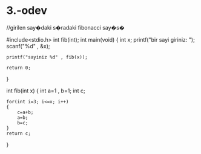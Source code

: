 # 3.-odev

//girilen say�daki s�radaki fibonacci say�s�

#include<stdio.h>
int fib(int);
int main(void)
{
	int x;
	printf("bir sayi giriniz: ");
	scanf("%d" , &x);
	
	printf("sayiniz %d" , fib(x));
	
	return 0;
}

int fib(int x)
{
	int a=1 , b=1;
	int c;
	
	for(int i=3; i<=x; i++)
	{
		c=a+b;
		a=b;
		b=c;
	}
	return c;
}
